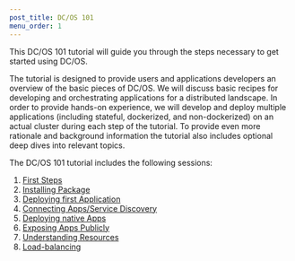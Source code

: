 ```yaml
---
post_title: DC/OS 101
menu_order: 1
---
```


This DC/OS 101 tutorial will guide you through the steps necessary to get started using DC/OS.

The tutorial is designed to provide users and applications developers an overview of the basic pieces of DC/OS. We will discuss basic recipes for developing and orchestrating applications for a distributed landscape. In order to provide hands-on experience, we will develop and deploy multiple applications (including stateful, dockerized, and non-dockerized) on an actual cluster during each step of the tutorial. To provide even more rationale and background information the tutorial also includes optional deep dives into relevant topics.


The DC/OS 101 tutorial includes the following sessions:

1. [First Steps][1]
1. [Installing Package][2]
1. [Deploying first Application][3]
1. [Connecting Apps/Service Discovery][4]
1. [Deploying native Apps][5]
1. [Exposing Apps Publicly][6]
1. [Understanding Resources][7]
1. [Load-balancing][8]

[1]: /docs/1.9/usage/tutorials/dcos-101/cli/
[2]: /docs/1.9/usage/tutorials/dcos-101/redis-package/
[3]: /docs/1.9/usage/tutorials/dcos-101/app1/
[4]: /docs/1.9/usage/tutorials/dcos-101/service-discovery/
[5]: /docs/1.9/usage/tutorials/dcos-101/app2/
[6]: /docs/1.9/usage/tutorials/dcos-101/marathon-lb/
[7]: /docs/1.9/usage/tutorials/dcos-101/resources/
[8]: /docs/1.9/usage/tutorials/dcos-101/loadbalancing/
